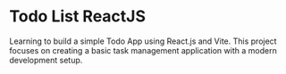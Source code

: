 # Todo List ReactJS

Learning to build a simple Todo App using React.js and Vite. This project focuses on creating a basic task management application with a modern development setup.
